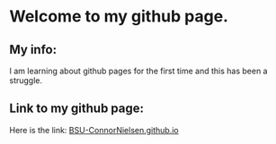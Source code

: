 # Welcome to my github page.
## My info:
I am learning about github pages for the first time and this has been a struggle.
## Link to my github page:
Here is the link: [BSU-ConnorNielsen.github.io](https://connornielsen.github.io/BSU-ConnorNielsen.github.io/)
